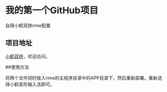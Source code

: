 # 我的第一个GitHub项目

自用小鹤双拼rime配置

## 项目地址

[小鹤双拼](https://github.com/nlimpid/rime-hepy)，欢迎访问。

##使用方法

将两个文件同时放入rime的主程序目录中的APP目录下，然后重新部署。重新选择小鹤音形输入法即可。
